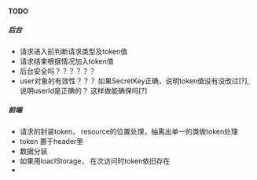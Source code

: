 #### TODO
##### 后台
- 请求进入前判断请求类型及token值
- 请求结束根据情况加入token值
- 后台安全吗？？？？？？
- user对象的有效性？？？ 如果SecretKey正确，说明token值没有没改过[?],说明userId是正确的？ 这样做能确保吗[?]

##### 前端
- 请求的封装token， resource的位置处理，抽离出单一的类做token处理
- token 置于header里
- 数据分装
- 如果用loaclStorage， 在次访问时token依旧存在
-